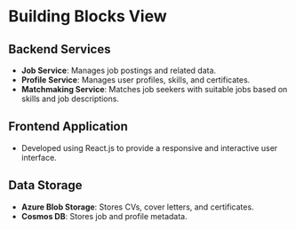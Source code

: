 # Building Blocks View

## Backend Services
- **Job Service**: Manages job postings and related data.
- **Profile Service**: Manages user profiles, skills, and certificates.
- **Matchmaking Service**: Matches job seekers with suitable jobs based on skills and job descriptions.

## Frontend Application
- Developed using React.js to provide a responsive and interactive user interface.

## Data Storage
- **Azure Blob Storage**: Stores CVs, cover letters, and certificates.
- **Cosmos DB**: Stores job and profile metadata.
